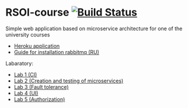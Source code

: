 # RSOI-course [![Build Status](https://travis-ci.org/sergkukuev/RSOI-course.svg?branch=master)](https://travis-ci.org/sergkukuev/RSOI-course)
Simple web application based on microservice architecture for one of the university courses
- [Heroku application](https://rsoi-course.herokuapp.com/)
- [Guide for installation rabbitmq (RU)](https://github.com/sergkukuev/RSOI-course/wiki/Installation-rabbitMQ-(RU))

Labaratory:
- [Lab 1 (CI)](https://github.com/sergkukuev/RSOI-course/releases/tag/v1.0)
- [Lab 2 (Creation and testing of microservices)](https://github.com/sergkukuev/RSOI-course/releases/tag/v2.0)
- [Lab 3 (Fault tolerance)](https://github.com/sergkukuev/RSOI-course/releases/tag/v3.1)
- [Lab 4 (UI)](https://github.com/sergkukuev/RSOI-course/releases/tag/v4.0)
- [Lab 5 (Authorization)](https://github.com/sergkukuev/RSOI-course/releases/tag/final)

